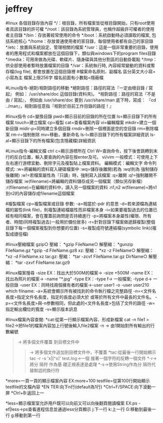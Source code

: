 # jeffrey
#linux 各個目錄存放內容
*/：根目錄，所有檔案皆從根目錄開始，只有root使用者具該目錄的許可權
*/root：該目錄為系統管理員，也稱作超級許可權者的使用者主目錄
*/bin：存放著經常使用的命令
*/boot：系統啟動時必須讀取的檔案, 包括系統核心
*/home：存放普通使用者的家目錄，每個使用者都有自己的家目錄
*/etc：放置與系統設定、管理相關的檔案
*/usr：這是一個非常重要的目錄，使用者的應用程式和檔案都放在這個目錄下，類似與windows下的program files目錄
*/media：可用來做為光碟、軟碟片、隨身碟與其他分割區的自動掛載點
*/tmp：供全部使用者暫時放置檔案的目錄
*/var：系統執行時, 內容經常變動的資料或暫存檔(log file), 都會放置在這個目錄裡
#檔案命名原則、副檔名
區分英文大小寫=小寫為主
檔案上限256字
檔名前面有小數點=隱蔽檔

#Linux指令-絕對/相對路徑的移動
*絕對路徑：路徑的寫法『一定由根目錄 / 寫起』
例如： /usr/share/doc 這個目錄(資料夾)。
*相對路徑：路徑的寫法『不是由 / 寫起』，
例如由 /usr/share/doc 要到 /usr/share/man 底下時，寫成： 『cd ../man』，相對路徑意指『相對於目前工作目錄的路徑！』

#linux指令
cd=變換目錄
pwd=顯示目前的目錄的所在位置
ls=顯示目錄下的所有檔案
touch=建立檔案
cp=複製
cat=查看檔案內容
vi=編輯檔案
mkdir=建立一個新目錄
midir-p=同時建立多個目錄
rmdir=刪除一個裡面是空的空目錄
rm=刪除檔案
rm-r=強制刪除
mv=移動，重新命名
ls-l=顯示目錄下的所有檔案詳細資訊
ls-al=顯示目錄下的所有檔案(包含隱藏檔)詳細資訊

#Linux指令-編輯文檔
ctrl c=顯示游標所在
Ctrl W=查詢命令，按下後會跳轉到末行的反白位置，輸入要查詢的內容在按enter及可。
vi/vim
一般模式：可使用上下左右進行游標宜動、刪除字元及複製貼上檔案資料。
編輯模式：編輯文字
命令列模式:
:w=將編輯的資料寫入硬碟檔案中
:wq=儲存後離開(若為 :wq!則為 強制儲存後離開)
:w!=若檔案屬性為『只讀』時，強制寫入該檔案
:q=離開
:q!=強制離開不儲存檔案
:w(filename)=將編輯的資料儲存成另一個檔案（類似另存新檔）
:r(filename)=在編輯的資料中，讀入另一個檔案的資料
:n1,n2 w(filename)=將n1到n2的內容儲存成filename這個檔案

#複製檔案
cp=複製檔案或目錄
參數:
-a=相當於-pdr 的意思
-d=若來源檔為連結檔的屬性(link file)，則複製連結檔屬性而非檔案本身
-i=如果要複製過去的位置已經有相同檔案，會在覆蓋前詢問是否持續進行
-p=將檔案本身屬性(權限、所有者、時間)同時複製過去(一般用於備份居多)
-r=針對目錄下檔案做遞歸複製(整個目錄下每一個檔案複製到你想要的位置)
-s=複製成符號連結檔(symbolic link)(複製成捷徑檔)

#linux壓縮檔案
gzip○
壓縮：
*gzip FileName○
解壓縮：
*gunzip FileName.gz
*gzip -d FileName.gz8
xz:
壓縮：
*xz -z FileName○
解壓縮：
*xz -d FileName.xz
tar.gz:
壓縮：
*tar -zcvf FileName.tar.gz DirName○
解壓縮：
*tar -zxvf FileName.tar.gz9

#linux檔案搜尋
-size
EX：找出大於500M的檔案→ -size +500M
-name
EX：找出為照片的檔案→ -name "*.jpg"
-type
EX：-type f→ 一般檔案;  -type d→ 一般目錄
-user
EX：同時找兩個擁有者的檔案→-user user1 -o -user user210
which filname:
-a=系統會顯示所有被找到的命令執行檔之完整路徑
-n=<文件名長度>指定文件名長度，指定的長度必須大於 或等於所有文件中最長的文件名。
-p=<文件名長度>與-n参數相同，但此處的<文件名長度>包括了文件的路徑
-w=指定輸出欄位的寬度
-v=顯示版本訊息

#linux檔案內容查閱:
*cat:從第一行顯示檔案內容、形成新檔案
cat -n file1 > file2→把file1的檔案內容加上行號後輸入file2檔案
-n  → 由1開始對所有輸出的行數編號
>    → 將多個文件覆蓋  到目標文件中
>>  → 將多個文件追加到目標文件中，不覆蓋
*tac:從最後一行開始顯示
tac -r -s 'x\|[^x]' test.log→一個 接著一個字符的反轉一個文件
*-r→將分 隔符  作為基  礎正規表達是處理
*-s→使用String作為分 隔符代替默認的換行符

*more=一頁一頁的顯示檔案內容
EX:more+100 testfile=從第100行開始顯示testfile的文檔內容
*EN TER:向下n行(default為1行)
*Ctrl+F/SPACE:向下滾動一屏
*Ctrl+B:返回上一 

*less=顯示檔案室允許用戶既可以向前又可以向後翻頁閱讀檔案
EX:ps -ef|less→ps查看進程信息並通過less分頁顯示
j:下一行
k:上一行
G:移動到最後一行
g:移動到第一行





